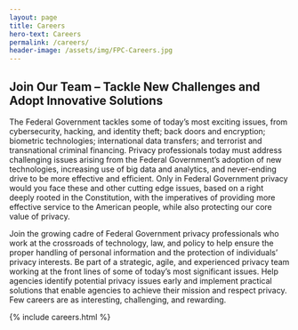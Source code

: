 ```yaml
---
layout: page
title: Careers
hero-text: Careers
permalink: /careers/
header-image: /assets/img/FPC-Careers.jpg
---
```

## Join Our Team – Tackle New Challenges and Adopt Innovative Solutions

The Federal Government tackles some of today’s most exciting issues, from cybersecurity, hacking, and identity theft; back doors and encryption; biometric technologies; international data transfers; and terrorist and transnational criminal financing.  Privacy professionals today must address challenging issues arising from the Federal Government’s adoption of new technologies, increasing use of big data and analytics, and never-ending drive to be more effective and efficient. Only in Federal Government privacy would you face these and other cutting edge issues, based on a right deeply rooted in the Constitution, with the imperatives of providing more effective service to the American people, while also protecting our core value of privacy.

Join the growing cadre of Federal Government privacy professionals who work at the crossroads of technology, law, and policy to help ensure the proper handling of personal information and the protection of individuals’ privacy interests.  Be part of a strategic, agile, and experienced privacy team working at the front lines of some of today’s most significant issues.  Help agencies identify potential privacy issues early and implement practical solutions that enable agencies to achieve their mission and respect privacy.  Few careers are as interesting, challenging, and rewarding.


{% include careers.html %}
